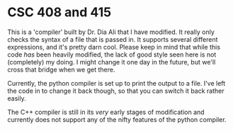 # CSC 408 and 415 #

This is a 'compiler' built by Dr. Dia Ali that I have modified.
It really only checks the syntax of a file that is passed in. It
supports several different expressions, and it's pretty darn cool.
Please keep in mind that while this code *has* been heavily
modified, the lack of good style seen here is not (completely) my doing. I
might change it one day in the future, but we'll cross that bridge when
we get there.

Currently, the python compiler is set up to print the output to a file.
I've left the code in to change it back though, so that you can
switch it back rather easily.

The C++ compiler is still in its *very* early stages of modification and currently does not support any of the nifty features of the python compiler.
